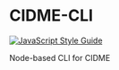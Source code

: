 # CIDME-CLI

[![JavaScript Style Guide](https://img.shields.io/badge/code_style-standard-brightgreen.svg)](https://standardjs.com)

Node-based CLI for CIDME

